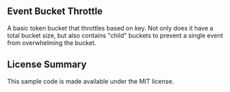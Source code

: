 ## Event Bucket Throttle

A basic token bucket that throttles based on key. Not only does it have a total bucket size, but also contains "child" buckets to prevent a single event from overwhelming the bucket. 

## License Summary

This sample code is made available under the MIT license. 
